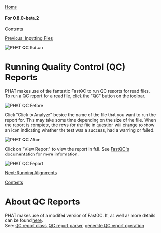 [Home](https://chgibb.github.io/PHATDocs/)

#### For 0.8.0-beta.2
[Contents](https://chgibb.github.io/PHATDocs/docs/releases/0.8.0-beta.2/home)

[Previous: Inputting Files](https://chgibb.github.io/PHATDocs/docs/releases/0.8.0-beta.2/inputtingFiles)

![PHAT QC Button](https://chgibb.github.io//PHATDocs/docs/releases/0.8.0-beta.2/QCButton.png)

# Running Quality Control (QC) Reports
PHAT makes use of the fantastic [FastQC](https://www.bioinformatics.babraham.ac.uk/projects/fastqc/) to run QC reports for read files.  
To run a QC report for a read file, click the "QC" button on the toolbar.

![PHAT QC Before](https://chgibb.github.io//PHATDocs/docs/releases/0.8.0-beta.2/preQC.png)

Click "Click to Analyze" beside the name of the file that you want to run the report for. This may take some time depending on the size of the file. When the report is complete, the rows for the file in question will change to show an icon indicating whether the test was a success, had a warning or failed.

![PHAT QC After](https://chgibb.github.io//PHATDocs/docs/releases/0.8.0-beta.2/postQC.png)

Click on "View Report" to view the report in full. See [FastQC's documentation](https://www.bioinformatics.babraham.ac.uk/projects/fastqc/Help/) for more information.

![PHAT QC Report](https://chgibb.github.io//PHATDocs/docs/releases/0.8.0-beta.2/QCReport.png)

[Next: Running Alignments](https://chgibb.github.io/PHATDocs/docs/releases/0.8.0-beta.2/runningAlignments)

[Contents](https://chgibb.github.io/PHATDocs/docs/releases/0.8.0-beta.2/home)


# About QC Reports
PHAT makes use of a modifed version of FastQC. It, as well as more details can be found [here](https://github.com/chgibb/FastQC0.11.5).  
See: [QC report class](https://github.com/chgibb/PHAT/blob/0.8.0-beta.2/src/req/QCData.ts), [QC report parser](https://github.com/chgibb/PHAT/blob/0.8.0-beta.2/QCReportSummary.ts), [generate QC report operation](https://github.com/chgibb/PHAT/blob/0.8.0-beta.2/src/req/operations/GenerateQCReport.ts)
